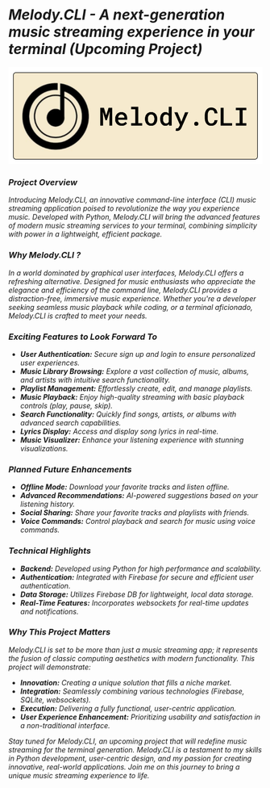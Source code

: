 # _Melody.CLI - A next-generation music streaming experience in your terminal (Upcoming Project)_

![logo](src/assets/banner.png)

### _Project Overview_
_Introducing Melody.CLI, an innovative command-line interface (CLI) music streaming application poised to revolutionize the way you experience music. Developed with Python, Melody.CLI will bring the advanced features of modern music streaming services to your terminal, combining simplicity with power in a lightweight, efficient package._

### _Why Melody.CLI ?_
_In a world dominated by graphical user interfaces, Melody.CLI offers a refreshing alternative. Designed for music enthusiasts who appreciate the elegance and efficiency of the command line, Melody.CLI provides a distraction-free, immersive music experience. Whether you're a developer seeking seamless music playback while coding, or a terminal aficionado, Melody.CLI is crafted to meet your needs._

### _Exciting Features to Look Forward To_
- _**User Authentication:** Secure sign up and login to ensure personalized user experiences._
- _**Music Library Browsing:** Explore a vast collection of music, albums, and artists with intuitive search functionality._
- _**Playlist Management:** Effortlessly create, edit, and manage playlists._
- _**Music Playback:** Enjoy high-quality streaming with basic playback controls (play, pause, skip)._
- _**Search Functionality:** Quickly find songs, artists, or albums with advanced search capabilities._
- _**Lyrics Display:** Access and display song lyrics in real-time._
- _**Music Visualizer:** Enhance your listening experience with stunning visualizations._

### _Planned Future Enhancements_
- _**Offline Mode:** Download your favorite tracks and listen offline._
- _**Advanced Recommendations:** AI-powered suggestions based on your listening history._
- _**Social Sharing:** Share your favorite tracks and playlists with friends._
- _**Voice Commands:** Control playback and search for music using voice commands._

### _Technical Highlights_

- _**Backend:** Developed using Python for high performance and scalability._
- _**Authentication:** Integrated with Firebase for secure and efficient user authentication._
- _**Data Storage:** Utilizes Firebase DB for lightweight, local data storage._
- _**Real-Time Features:** Incorporates websockets for real-time updates and notifications._

### _Why This Project Matters_

_Melody.CLI is set to be more than just a music streaming app; it represents the fusion of classic computing aesthetics with modern functionality. This project will demonstrate:_

- _**Innovation:** Creating a unique solution that fills a niche market._
- _**Integration:** Seamlessly combining various technologies (Firebase, SQLite, websockets)._
- _**Execution:** Delivering a fully functional, user-centric application._
- _**User Experience Enhancement:** Prioritizing usability and satisfaction in a non-traditional interface._


_Stay tuned for Melody.CLI, an upcoming project that will redefine music streaming for the terminal generation. Melody.CLI is a testament to my skills in Python development, user-centric design, and my passion for creating innovative, real-world applications. Join me on this journey to bring a unique music streaming experience to life._